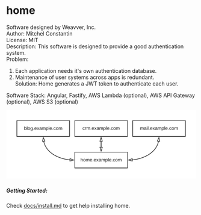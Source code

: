# home
Software designed by Weavver, Inc.  
Author: Mitchel Constantin  
License: MIT  
Description: This software is designed to provide a good authentication system.  
Problem:  
1. Each application needs it's own authentication database.  
2. Maintenance of user systems across apps is redundant.  
Solution: Home generates a JWT token to authenticate each user.  

Software Stack: Angular, Fastify, AWS Lambda (optional), AWS API Gateway (optional), AWS S3 (optional)  

![image](readme-overview.png)

##### Getting Started:
Check [docs/install.md](docs/install.md) to get help installing home.